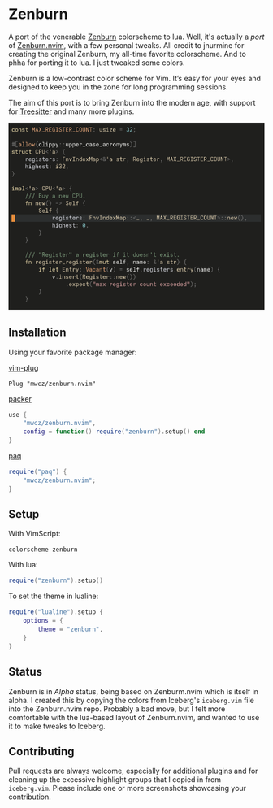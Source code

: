 Zenburn
=======

A port of the venerable [Zenburn](https://github.com/jnurmine/Zenburn)
colorscheme to lua.  Well, it's actually a _port_ of
[Zenburn.nvim](https://github.com/phha/zenburn.nvim), with a few personal
tweaks.  All credit to jnurmine for creating the original Zenburn, my all-time
favorite colorscheme.  And to phha for porting it to lua.  I just tweaked some
colors.

Zenburn is a low-contrast color scheme for Vim. It’s easy for your eyes and
designed to keep you in the zone for long programming sessions.

The aim of this port is to bring Zenburn into the modern age, with support for
[Treesitter](https://github.com/nvim-treesitter/nvim-treesitter) and many
more plugins.

![screenshot of some Rust code with zenburn.nvim](./images/screenshot01.png)

Installation
------------

Using your favorite package manager:

[vim-plug](https://github.com/junegunn/vim-plug)

```vim
Plug "mwcz/zenburn.nvim"
```

[packer](https://github.com/wbthomason/packer.nvim)

```lua
use {
    "mwcz/zenburn.nvim",
    config = function() require("zenburn").setup() end
}
```

[paq](https://github.com/savq/paq-nvim)

```lua
require("paq") {
    "mwcz/zenburn.nvim";
}
```

Setup
-----

With VimScript:

```vim
colorscheme zenburn
```

With lua:

```lua
require("zenburn").setup()
```

To set the theme in lualine:

```lua
require("lualine").setup {
    options = {
        theme = "zenburn",
    }
}
```

Status
------

Zenburn is in *Alpha* status, being based on Zenburm.nvim which is itself in
alpha. I created this by copying the colors from Iceberg's `iceberg.vim` file
into the Zenburn.nvim repo.  Probably a bad move, but I felt more comfortable
with the lua-based layout of Zenburn.nvim, and wanted to use it to make tweaks
to Iceberg.

Contributing
------------

Pull requests are always welcome, especially for additional plugins and for
cleaning up the excessive highlight groups that I copied in from `iceberg.vim`.
Please include one or more screenshots showcasing your contribution.
